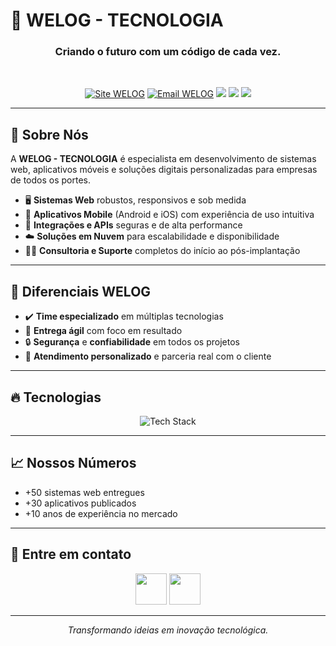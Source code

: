 <h1>🚀 WELOG - TECNOLOGIA</h1>
<h3 align="center">Criando o futuro com um código de cada vez.</h3>
<br>
<p align="center">
  <a href="https://www.welog.com.br/" target="_blank"><img src="https://img.shields.io/badge/Site-Visite-00c3ff?style=for-the-badge&logo=internet-explorer&logoColor=white" alt="Site WELOG"></a>
  <a href="mailto:contato@welog.com.br"><img src="https://img.shields.io/badge/Contato-Email-0078D4?style=for-the-badge&logo=microsoft-outlook&logoColor=white" alt="Email WELOG"></a>
  <img src="https://img.shields.io/badge/Web%20Apps-%231572B6.svg?style=for-the-badge&logo=html5&logoColor=white"/>
  <img src="https://img.shields.io/badge/Mobile%20Apps-25D366?style=for-the-badge&logo=android&logoColor=white"/>
  <img src="https://img.shields.io/badge/API%20REST-ffca28?style=for-the-badge&logo=server&logoColor=white"/>
</p>

---

## 💼 Sobre Nós

A **WELOG - TECNOLOGIA** é especialista em desenvolvimento de sistemas web, aplicativos móveis e soluções digitais personalizadas para empresas de todos os portes.

- 🖥️ **Sistemas Web** robustos, responsivos e sob medida
- 📱 **Aplicativos Mobile** (Android e iOS) com experiência de uso intuitiva
- 🔗 **Integrações e APIs** seguras e de alta performance
- ☁️ **Soluções em Nuvem** para escalabilidade e disponibilidade
- 👨‍💻 **Consultoria e Suporte** completos do início ao pós-implantação

---

## 🌟 Diferenciais WELOG

- ✔️ **Time especializado** em múltiplas tecnologias
- 🚀 **Entrega ágil** com foco em resultado
- 🔒 **Segurança** e **confiabilidade** em todos os projetos
- 🤝 **Atendimento personalizado** e parceria real com o cliente

---

## 🔥 Tecnologias

<p align="center">
  <img src="https://skillicons.dev/icons?i=php,js,ts,react,nodejs,flutter,python,mysql,aws,azure,html,css" alt="Tech Stack" />
</p>

---

## 📈 Nossos Números

- +50 sistemas web entregues
- +30 aplicativos publicados
- +10 anos de experiência no mercado

---

## 💬 Entre em contato

<p align="center">
  <a href="mailto:contato@welog.com.br"><img src="https://media.giphy.com/media/3o7aCUcSU2QF1F1Tmw/giphy.gif" width="50"></a>
  <a href="https://www.welog.com.br/" target="_blank"><img src="https://media.giphy.com/media/v1.Y2lkPTc5MGI3NjExMjNqcGd6d29heWhvZDV0YjZ1NWF0Ym45bThxZGViOG9sdWhodDV6cCZlcD12MV9naWZzX3NlYXJjaCZjdD1n/rHZlF5Kt5Zx2/giphy.gif" width="50"></a>
</p>

---

<p align="center"><i>Transformando ideias em inovação tecnológica.</i></p>
